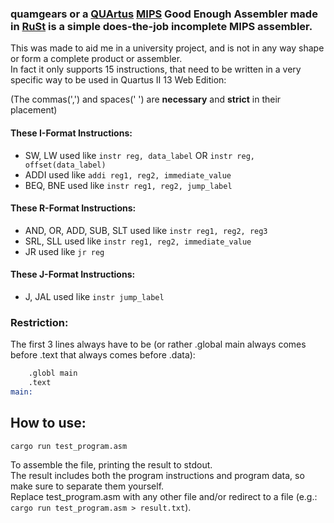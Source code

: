 ### quamgears or a [QUArtus](https://en.wikipedia.org/wiki/Intel_Quartus_Prime) [MIPS](https://en.wikipedia.org/wiki/MIPS_architecture) Good Enough Assembler made in [RuSt](https://www.rust-lang.org/) is a simple does-the-job incomplete MIPS assembler.
This was made to aid me in a university project, and is not in any way shape or form a complete product or assembler.  
In fact it only supports 15 instructions, that need to be written in a very specific way to be used in Quartus II 13 Web Edition:  

(The commas(',') and spaces(' ') are **necessary** and **strict** in their placement)  
#### These I-Format Instructions:  
* SW, LW used like ``` instr reg, data_label ``` OR ```instr reg, offset(data_label)```  
* ADDI used like ``` addi reg1, reg2, immediate_value ```  
* BEQ, BNE used like ``` instr reg1, reg2, jump_label ```  
#### These R-Format Instructions:  
* AND, OR, ADD, SUB, SLT used like ``` instr reg1, reg2, reg3 ```  
* SRL, SLL used like ``` instr reg1, reg2, immediate_value ```  
* JR used like ``` jr reg ```  
#### These J-Format Instructions:  
* J, JAL used like ``` instr jump_label ```  
  
### Restriction:  
The first 3 lines always have to be (or rather .global main always comes before .text that always comes before .data):  
```asm  
	.globl main   
	.text 		  
main:  
```  

How to use:
--------------

    cargo run test_program.asm

To assemble the file, printing the result to stdout.  
The result includes both the program instructions and program data, so make sure to separate them yourself.  
Replace test_program.asm with any other file and/or redirect to a file (e.g.: ```cargo run test_program.asm > result.txt```).

